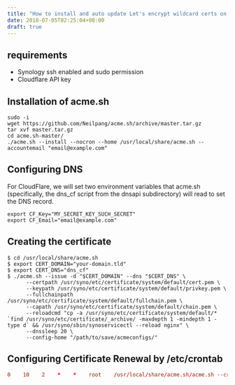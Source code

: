 ```yaml
---
title: "How to install and auto update Let's encrypt wildcard certs on Synology NAS with cloudflare DNS API"
date: 2018-07-05T02:25:04+08:00
draft: true
---
```


## requirements

- Synology ssh enabled and sudo permission
- Cloudflare API key

## Installation of acme.sh

```shell
sudo -i
wget https://github.com/Neilpang/acme.sh/archive/master.tar.gz
tar xvf master.tar.gz
cd acme.sh-master/
./acme.sh --install --nocron --home /usr/local/share/acme.sh --accountemail "email@example.com"
```

## Configuring DNS

For CloudFlare, we will set two environment variables that acme.sh (specifically, the dns_cf script from the dnsapi subdirectory) will read to set the DNS record. 

```shell
export CF_Key="MY_SECRET_KEY_SUCH_SECRET"
export CF_Email="email@example.com"
```

## Creating the certificate

```shell
$ cd /usr/local/share/acme.sh
$ export CERT_DOMAIN="your-domain.tld"
$ export CERT_DNS="dns_cf"
$ ./acme.sh --issue -d "$CERT_DOMAIN" --dns "$CERT_DNS" \
      --certpath /usr/syno/etc/certificate/system/default/cert.pem \
      --keypath /usr/syno/etc/certificate/system/default/privkey.pem \
      --fullchainpath /usr/syno/etc/certificate/system/default/fullchain.pem \
      --capath /usr/syno/etc/certificate/system/default/chain.pem \
      --reloadcmd "cp -a /usr/syno/etc/certificate/system/default/* `find /usr/syno/etc/certificate/_archive/ -maxdepth 1 -mindepth 1 -type d` && /usr/syno/sbin/synoservicectl --reload nginx" \
      --dnssleep 20 \
      --config-home "/path/to/save/acmeconfigs/"
```

## Configuring Certificate Renewal by /etc/crontab

```conf
0    10    2    *    *    root    /usr/local/share/acme.sh/acme.sh --cron --home /path/to/save/acmeconfigs/
```